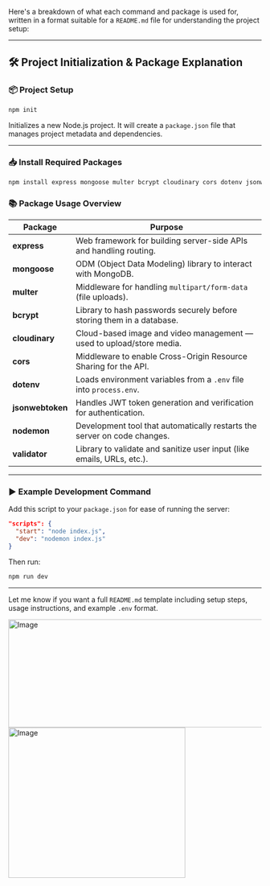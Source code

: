 Here's a breakdown of what each command and package is used for, written in a format suitable for a `README.md` file for understanding the project setup:

---

## 🛠️ Project Initialization & Package Explanation

### 📦 Project Setup

```bash
npm init
```

Initializes a new Node.js project. It will create a `package.json` file that manages project metadata and dependencies.

---

### 📥 Install Required Packages

```bash
npm install express mongoose multer bcrypt cloudinary cors dotenv jsonwebtoken nodemon validator
```

### 📚 Package Usage Overview

| Package          | Purpose                                                                  |
| ---------------- | ------------------------------------------------------------------------ |
| **express**      | Web framework for building server-side APIs and handling routing.        |
| **mongoose**     | ODM (Object Data Modeling) library to interact with MongoDB.             |
| **multer**       | Middleware for handling `multipart/form-data` (file uploads).            |
| **bcrypt**       | Library to hash passwords securely before storing them in a database.    |
| **cloudinary**   | Cloud-based image and video management — used to upload/store media.     |
| **cors**         | Middleware to enable Cross-Origin Resource Sharing for the API.          |
| **dotenv**       | Loads environment variables from a `.env` file into `process.env`.       |
| **jsonwebtoken** | Handles JWT token generation and verification for authentication.        |
| **nodemon**      | Development tool that automatically restarts the server on code changes. |
| **validator**    | Library to validate and sanitize user input (like emails, URLs, etc.).   |

---

### ▶️ Example Development Command

Add this script to your `package.json` for ease of running the server:

```json
"scripts": {
  "start": "node index.js",
  "dev": "nodemon index.js"
}
```

Then run:

```bash
npm run dev
```

---

Let me know if you want a full `README.md` template including setup steps, usage instructions, and example `.env` format.


<img width="867" height="215" alt="Image" src="https://github.com/user-attachments/assets/3f7b75bb-a84b-4e97-96d3-a37bd0fac172" />

<img width="352" height="299" alt="Image" src="https://github.com/user-attachments/assets/8d3e3c1e-413c-4af7-9193-1e4aefdbfa26" />